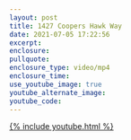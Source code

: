 ```yaml
---
layout: post
title: 1427 Coopers Hawk Way
date: 2021-07-05 17:22:56
excerpt:
enclosure:
pullquote:
enclosure_type: video/mp4
enclosure_time:
use_youtube_image: true
youtube_alternate_image:
youtube_code:
---
```

[{% include youtube.html %}](https://youtu.be/swlPcbCLa2U)
